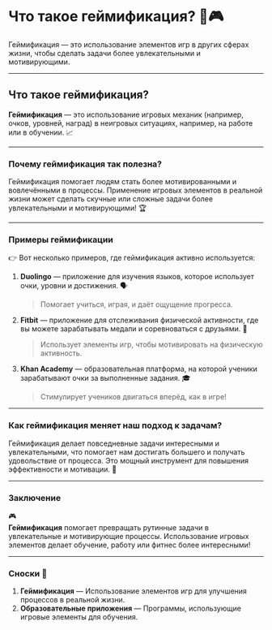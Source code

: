 # **Что такое геймификация?** 🎯🎮

Геймификация — это использование элементов игр в других сферах жизни, чтобы сделать задачи более увлекательными и мотивирующими.

---

## Что такое геймификация?  
**Геймификация** — это использование игровых механик (например, очков, уровней, наград) в неигровых ситуациях, например, на работе или в обучении. 📈

---

### Почему геймификация так полезна?  
Геймификация помогает людям стать более мотивированными и вовлечёнными в процессы. Применение игровых элементов в реальной жизни может сделать скучные или сложные задачи более увлекательными и мотивирующими! 🏆

---

### Примеры геймификации  
👉 Вот несколько примеров, где геймификация активно используется:

1. **Duolingo** — приложение для изучения языков, которое использует очки, уровни и достижения. 🗣️  
   > Помогает учиться, играя, и даёт ощущение прогресса.

2. **Fitbit** — приложение для отслеживания физической активности, где вы можете зарабатывать медали и соревноваться с друзьями. 💪  
   > Использует элементы игр, чтобы мотивировать на физическую активность.

3. **Khan Academy** — образовательная платформа, на которой ученики зарабатывают очки за выполненные задания. 🎓  
   > Стимулирует учеников двигаться вперёд, как в игре!

---

### Как геймификация меняет наш подход к задачам?  
Геймификация делает повседневные задачи интересными и увлекательными, что помогает нам достигать большего и получать удовольствие от процесса. Это мощный инструмент для повышения эффективности и мотивации. 🚀

---

### Заключение  
🎮  
**Геймификация** помогает превращать рутинные задачи в увлекательные и мотивирующие процессы. Использование игровых элементов делает обучение, работу или фитнес более интересными!

---

### Сноски 📄  
1. **Геймификация** — Использование элементов игр для улучшения процессов в реальной жизни.
2. **Образовательные приложения** — Программы, использующие игровые элементы для обучения.
